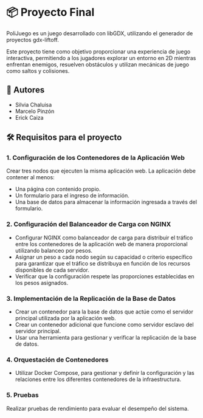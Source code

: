 # 📦 Proyecto Final

PoliJuego es un juego desarrollado con libGDX, utilizando el generador de proyectos gdx-liftoff.

Este proyecto tiene como objetivo proporcionar una experiencia de juego interactiva, permitiendo a los jugadores explorar un entorno en 2D mientras enfrentan enemigos, resuelven obstáculos y utilizan mecánicas de juego como saltos y colisiones.

## 🚀 Autores

- Silvia Chaluisa
- Marcelo Pinzón
- Erick Caiza


## 🛠️ Requisitos para el proyecto

### 1.	Configuración de los Contenedores de la Aplicación Web
Crear tres nodos que ejecuten la misma aplicación web. La aplicación debe contener al menos:
- Una página con contenido propio.
- Un formulario para el ingreso de información.
- Una base de datos para almacenar la información ingresada a través del formulario.
### 2.	Configuración del Balanceador de Carga con NGINX
- Configurar NGINX como balanceador de carga para distribuir el tráfico entre los contenedores de la aplicación web de manera proporcional utilizando balanceo por pesos.
-	Asignar un peso a cada nodo según su capacidad o criterio específico para garantizar que el tráfico se distribuya en función de los recursos disponibles de cada servidor.
- 	Verificar que la configuración respete las proporciones establecidas en los pesos asignados.
### 3.	 Implementación de la Replicación de la Base de Datos
-	Crear un contenedor para la base de datos que actúe como el servidor principal utilizada por la aplicación web.
-	Crear un contenedor adicional que funcione como servidor esclavo del servidor principal.
-	Usar una herramienta para gestionar y verificar la replicación de la base de datos.
### 4.	Orquestación de Contenedores
-	Utilizar Docker Compose, para gestionar y definir la configuración y las relaciones entre los diferentes contenedores de la infraestructura.
### 5.	Pruebas
Realizar pruebas de rendimiento para evaluar el desempeño del sistema.
